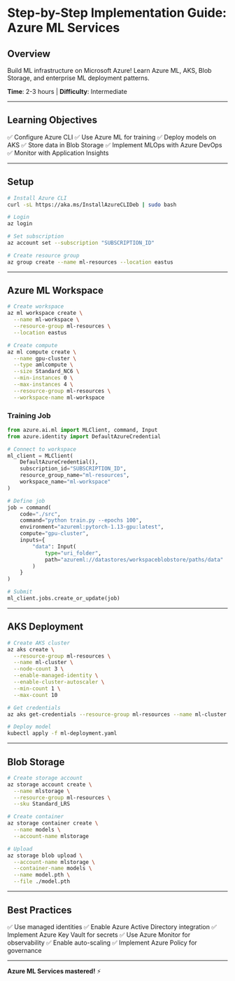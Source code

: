 # Step-by-Step Implementation Guide: Azure ML Services

## Overview

Build ML infrastructure on Microsoft Azure! Learn Azure ML, AKS, Blob Storage, and enterprise ML deployment patterns.

**Time**: 2-3 hours | **Difficulty**: Intermediate

---

## Learning Objectives

✅ Configure Azure CLI
✅ Use Azure ML for training
✅ Deploy models on AKS
✅ Store data in Blob Storage
✅ Implement MLOps with Azure DevOps
✅ Monitor with Application Insights

---

## Setup

```bash
# Install Azure CLI
curl -sL https://aka.ms/InstallAzureCLIDeb | sudo bash

# Login
az login

# Set subscription
az account set --subscription "SUBSCRIPTION_ID"

# Create resource group
az group create --name ml-resources --location eastus
```

---

## Azure ML Workspace

```bash
# Create workspace
az ml workspace create \
  --name ml-workspace \
  --resource-group ml-resources \
  --location eastus

# Create compute
az ml compute create \
  --name gpu-cluster \
  --type amlcompute \
  --size Standard_NC6 \
  --min-instances 0 \
  --max-instances 4 \
  --resource-group ml-resources \
  --workspace-name ml-workspace
```

### Training Job

```python
from azure.ai.ml import MLClient, command, Input
from azure.identity import DefaultAzureCredential

# Connect to workspace
ml_client = MLClient(
    DefaultAzureCredential(),
    subscription_id="SUBSCRIPTION_ID",
    resource_group_name="ml-resources",
    workspace_name="ml-workspace"
)

# Define job
job = command(
    code="./src",
    command="python train.py --epochs 100",
    environment="azureml:pytorch-1.13-gpu:latest",
    compute="gpu-cluster",
    inputs={
        "data": Input(
            type="uri_folder",
            path="azureml://datastores/workspaceblobstore/paths/data"
        )
    }
)

# Submit
ml_client.jobs.create_or_update(job)
```

---

## AKS Deployment

```bash
# Create AKS cluster
az aks create \
  --resource-group ml-resources \
  --name ml-cluster \
  --node-count 3 \
  --enable-managed-identity \
  --enable-cluster-autoscaler \
  --min-count 1 \
  --max-count 10

# Get credentials
az aks get-credentials --resource-group ml-resources --name ml-cluster

# Deploy model
kubectl apply -f ml-deployment.yaml
```

---

## Blob Storage

```bash
# Create storage account
az storage account create \
  --name mlstorage \
  --resource-group ml-resources \
  --sku Standard_LRS

# Create container
az storage container create \
  --name models \
  --account-name mlstorage

# Upload
az storage blob upload \
  --account-name mlstorage \
  --container-name models \
  --name model.pth \
  --file ./model.pth
```

---

## Best Practices

✅ Use managed identities
✅ Enable Azure Active Directory integration
✅ Implement Azure Key Vault for secrets
✅ Use Azure Monitor for observability
✅ Enable auto-scaling
✅ Implement Azure Policy for governance

---

**Azure ML Services mastered!** ⚡
